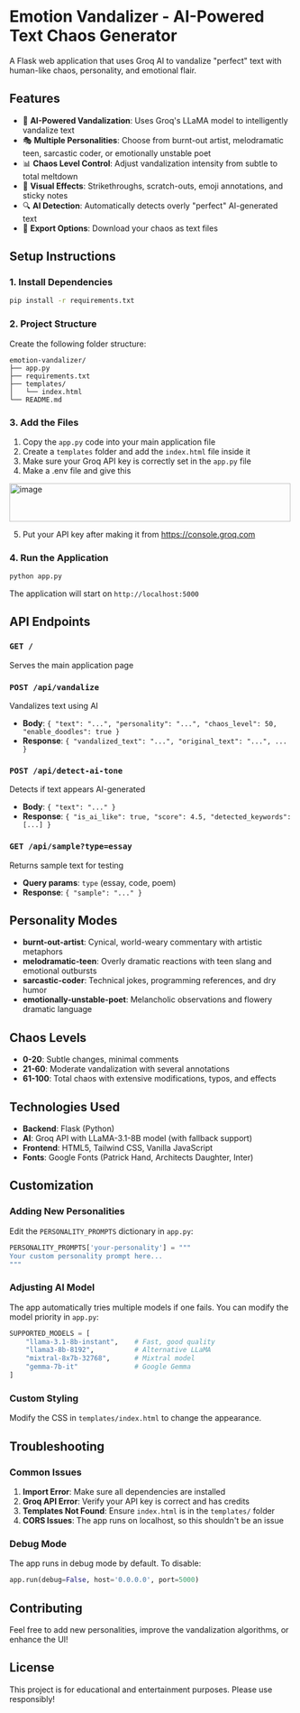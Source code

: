 # Emotion Vandalizer - AI-Powered Text Chaos Generator

A Flask web application that uses Groq AI to vandalize "perfect" text with human-like chaos, personality, and emotional flair.

## Features

- 🤖 **AI-Powered Vandalization**: Uses Groq's LLaMA model to intelligently vandalize text
- 🎭 **Multiple Personalities**: Choose from burnt-out artist, melodramatic teen, sarcastic coder, or emotionally unstable poet
- 📊 **Chaos Level Control**: Adjust vandalization intensity from subtle to total meltdown
- 🎨 **Visual Effects**: Strikethroughs, scratch-outs, emoji annotations, and sticky notes
- 🔍 **AI Detection**: Automatically detects overly "perfect" AI-generated text
- 💾 **Export Options**: Download your chaos as text files

## Setup Instructions

### 1. Install Dependencies

```bash
pip install -r requirements.txt
```

### 2. Project Structure

Create the following folder structure:

```
emotion-vandalizer/
├── app.py
├── requirements.txt
├── templates/
│   └── index.html
└── README.md
```

### 3. Add the Files

1. Copy the `app.py` code into your main application file
2. Create a `templates` folder and add the `index.html` file inside it
3. Make sure your Groq API key is correctly set in the `app.py` file
4. Make a .env file and give this
<img width="499" height="68" alt="image" src="https://github.com/user-attachments/assets/5aaed92d-75f1-4a7b-9522-3b8333efa995" />

5. Put your API key after making it from https://console.groq.com 


### 4. Run the Application

```bash
python app.py
```

The application will start on `http://localhost:5000`

## API Endpoints

### `GET /`
Serves the main application page

### `POST /api/vandalize`
Vandalizes text using AI
- **Body**: `{ "text": "...", "personality": "...", "chaos_level": 50, "enable_doodles": true }`
- **Response**: `{ "vandalized_text": "...", "original_text": "...", ... }`

### `POST /api/detect-ai-tone`
Detects if text appears AI-generated
- **Body**: `{ "text": "..." }`
- **Response**: `{ "is_ai_like": true, "score": 4.5, "detected_keywords": [...] }`

### `GET /api/sample?type=essay`
Returns sample text for testing
- **Query params**: `type` (essay, code, poem)
- **Response**: `{ "sample": "..." }`

## Personality Modes

- **burnt-out-artist**: Cynical, world-weary commentary with artistic metaphors
- **melodramatic-teen**: Overly dramatic reactions with teen slang and emotional outbursts
- **sarcastic-coder**: Technical jokes, programming references, and dry humor
- **emotionally-unstable-poet**: Melancholic observations and flowery dramatic language

## Chaos Levels

- **0-20**: Subtle changes, minimal comments
- **21-60**: Moderate vandalization with several annotations
- **61-100**: Total chaos with extensive modifications, typos, and effects

## Technologies Used

- **Backend**: Flask (Python)
- **AI**: Groq API with LLaMA-3.1-8B model (with fallback support)
- **Frontend**: HTML5, Tailwind CSS, Vanilla JavaScript
- **Fonts**: Google Fonts (Patrick Hand, Architects Daughter, Inter)

## Customization

### Adding New Personalities

Edit the `PERSONALITY_PROMPTS` dictionary in `app.py`:

```python
PERSONALITY_PROMPTS['your-personality'] = """
Your custom personality prompt here...
"""
```

### Adjusting AI Model

The app automatically tries multiple models if one fails. You can modify the model priority in `app.py`:

```python
SUPPORTED_MODELS = [
    "llama-3.1-8b-instant",    # Fast, good quality
    "llama3-8b-8192",          # Alternative LLaMA
    "mixtral-8x7b-32768",      # Mixtral model
    "gemma-7b-it"              # Google Gemma
]
```

### Custom Styling

Modify the CSS in `templates/index.html` to change the appearance.

## Troubleshooting

### Common Issues

1. **Import Error**: Make sure all dependencies are installed
2. **Groq API Error**: Verify your API key is correct and has credits
3. **Templates Not Found**: Ensure `index.html` is in the `templates/` folder
4. **CORS Issues**: The app runs on localhost, so this shouldn't be an issue

### Debug Mode

The app runs in debug mode by default. To disable:

```python
app.run(debug=False, host='0.0.0.0', port=5000)
```

## Contributing

Feel free to add new personalities, improve the vandalization algorithms, or enhance the UI!

## License

This project is for educational and entertainment purposes. Please use responsibly!
